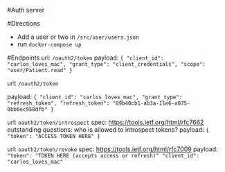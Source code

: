 #Auth server

#Directions
- Add a user or two in `/src/user/users.json`
- run `docker-compose up`

#Endpoints
url: `/oauth2/token`
payload: 
`{
	"client_id": "carlos_loves_mac",
	"grant_type": "client_credentials",
	"scope": "user/Patient.read"
 }`

url: `/oauth2/token`

payload:
`{
 	"client_id": "carlos_loves_mac",
 	"grant_type": "refresh_token",
 	"refresh_token": "89b40cb1-ab3a-11e6-a875-0bb6ec958dfb"
 }`

url: `oauth2/token/introspect`
spec: https://tools.ietf.org/html/rfc7662
outstanding questions: who is allowed to introspect tokens?
payload:
`
{
	"token": "ACCESS TOKEN HERE"
}
`

url: `oauth2/token/revoke`
spec: https://tools.ietf.org/html/rfc7009
payload:
`
	"token": "TOKEN HERE (accepts access or refresh)"
	"client_id": "carlos_loves_mac"
`

